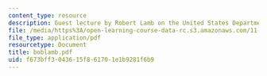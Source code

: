 ```yaml
---
content_type: resource
description: Guest lecture by Robert Lamb on the United States Department of the Interior.
file: /media/https%3A/open-learning-course-data-rc.s3.amazonaws.com/11-941-use-of-joint-fact-finding-in-science-intensive-policy-disputes-part-i-fall-2003/f673bff3043615f861701e1b9281f6b9_boblamb.pdf
file_type: application/pdf
resourcetype: Document
title: boblamb.pdf
uid: f673bff3-0436-15f8-6170-1e1b9281f6b9
---
```

